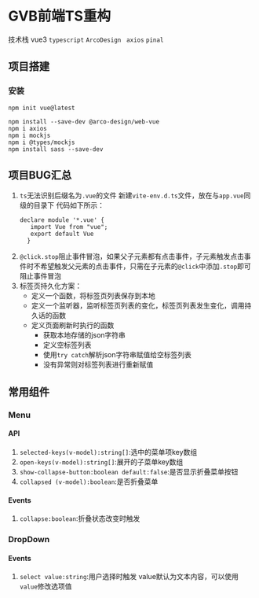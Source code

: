 # GVB前端TS重构
技术栈
vue3    `typescript`   `ArcoDesign ` `axios` `pinal`
## 项目搭建
### 安装
```shell
npm init vue@latest
```
```shell
npm install --save-dev @arco-design/web-vue
npm i axios
npm i mockjs
npm i @types/mockjs
npm install sass --save-dev
```
## 项目BUG汇总
1. `ts`无法识别后缀名为`.vue`的文件 新建`vite-env.d.ts`文件，放在与`app.vue`同级的目录下
   代码如下所示：
    ```vue
   declare module '*.vue' {
       import Vue from "vue";
       export default Vue
      }
   ```
2. `@click.stop`阻止事件冒泡，如果父子元素都有点击事件，子元素触发点击事件时不希望触发父元素的点击事件，只需在子元素的`@click`中添加`.stop`即可阻止事件冒泡
3. 标签页持久化方案：
   - 定义一个函数，将标签页列表保存到本地
   - 定义一个监听器，监听标签页列表的变化，标签页列表发生变化，调用持久话的函数
   - 定义页面刷新时执行的函数
     - 获取本地存储的json字符串
     - 定义空标签列表
     - 使用`try catch`解析json字符串赋值给空标签列表
     - 没有异常则对标签列表进行重新赋值

## 常用组件
### Menu
#### API
1. `selected-keys(v-model):string[]`:选中的菜单项key数组
2. `open-keys(v-model):string[]`:展开的子菜单key数组
3. `show-collapse-button:boolean default:false`:是否显示折叠菜单按钮
4. `collapsed (v-model):boolean`:是否折叠菜单
#### Events
1. `collapse:boolean`:折叠状态改变时触发
### DropDown
#### Events
1. `select value:string`:用户选择时触发 value默认为文本内容，可以使用`value`修改选项值